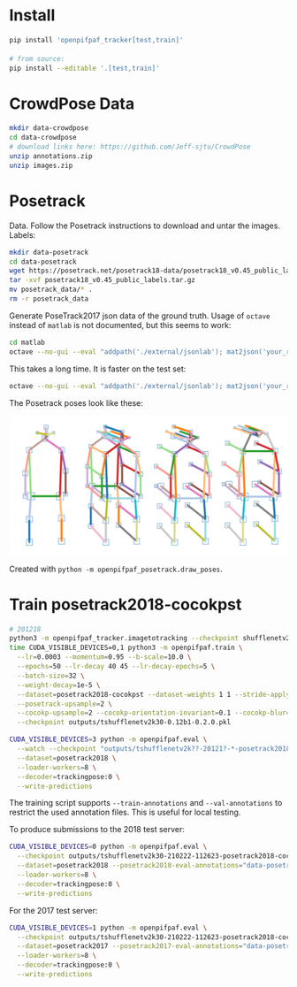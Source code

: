# Install

```sh
pip install 'openpifpaf_tracker[test,train]'

# from source:
pip install --editable '.[test,train]'
```

# CrowdPose Data

```sh
mkdir data-crowdpose
cd data-crowdpose
# download links here: https://github.com/Jeff-sjtu/CrowdPose
unzip annotations.zip
unzip images.zip
```


# Posetrack

Data. Follow the Posetrack instructions to download and untar the images.
Labels:

```sh
mkdir data-posetrack
cd data-posetrack
wget https://posetrack.net/posetrack18-data/posetrack18_v0.45_public_labels.tar.gz
tar -xvf posetrack18_v0.45_public_labels.tar.gz
mv posetrack_data/* .
rm -r posetrack_data
```

Generate PoseTrack2017 json data of the ground truth.
Usage of `octave` instead of `matlab` is not documented, but this seems to work:

```sh
cd matlab
octave --no-gui --eval "addpath('./external/jsonlab'); mat2json('your_relative_path/data-posetrack2017/annotations/val/'); quit"
```

This takes a long time. It is faster on the test set:

```sh
octave --no-gui --eval "addpath('./external/jsonlab'); mat2json('your_relative_path/data-posetrack2017/annotations/test/'); quit"
```

The Posetrack poses look like these:

![poses](docs/skeleton_overview.png)

Created with `python -m openpifpaf_posetrack.draw_poses`.


# Train posetrack2018-cocokpst

```sh
# 201218
python3 -m openpifpaf_tracker.imagetotracking --checkpoint shufflenetv2k30
time CUDA_VISIBLE_DEVICES=0,1 python3 -m openpifpaf.train \
  --lr=0.0003 --momentum=0.95 --b-scale=10.0 \
  --epochs=50 --lr-decay 40 45 --lr-decay-epochs=5 \
  --batch-size=32 \
  --weight-decay=1e-5 \
  --dataset=posetrack2018-cocokpst --dataset-weights 1 1 --stride-apply=2 \
  --posetrack-upsample=2 \
  --cocokp-upsample=2 --cocokp-orientation-invariant=0.1 --cocokp-blur=0.1 \
  --checkpoint outputs/tshufflenetv2k30-0.12b1-0.2.0.pkl
```

```sh
CUDA_VISIBLE_DEVICES=3 python -m openpifpaf.eval \
  --watch --checkpoint "outputs/tshufflenetv2k??-20121?-*-posetrack2018-*.pkl.epoch??[0,5]" \
  --dataset=posetrack2018 \
  --loader-workers=8 \
  --decoder=trackingpose:0 \
  --write-predictions
```

The training script supports ``--train-annotations`` and ``--val-annotations``
to restrict the used annotation files. This is useful for local testing.

To produce submissions to the 2018 test server:

```sh
CUDA_VISIBLE_DEVICES=0 python -m openpifpaf.eval \
  --checkpoint outputs/tshufflenetv2k30-210222-112623-posetrack2018-cocokpst-o10-123ec670.pkl \
  --dataset=posetrack2018 --posetrack2018-eval-annotations="data-posetrack2018/annotations/test/*.json" \
  --loader-workers=8 \
  --decoder=trackingpose:0 \
  --write-predictions
```

For the 2017 test server:

```sh
CUDA_VISIBLE_DEVICES=1 python -m openpifpaf.eval \
  --checkpoint outputs/tshufflenetv2k30-210222-112623-posetrack2018-cocokpst-o10-123ec670.pkl \
  --dataset=posetrack2017 --posetrack2017-eval-annotations="data-posetrack2017/annotations/test/*.json" \
  --loader-workers=8 \
  --decoder=trackingpose:0 \
  --write-predictions
```

